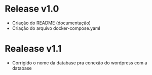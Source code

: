 # Release v1.0
* Criação do README (documentação)
* Criação do arquivo docker-compose.yaml


# Realease v1.1
* Corrigido o nome da database pra conexão do wordpress com a database